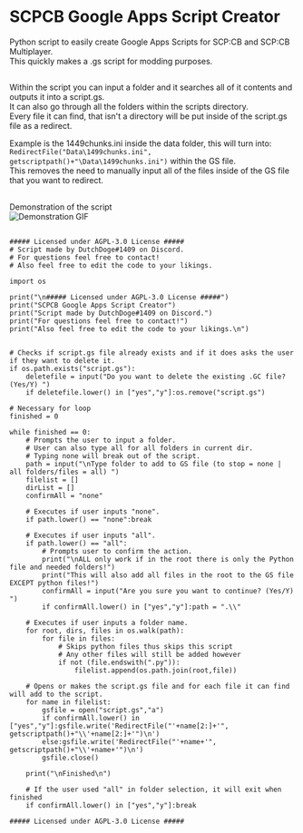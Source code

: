 # SCPCB Google Apps Script Creator
Python script to easily create Google Apps Scripts for SCP:CB and SCP:CB Multiplayer.\
This quickly makes a .gs script for modding purposes.

##

Within the script you can input a folder and it searches all of it contents and outputs it into a script.gs.\
It can also go through all the folders within the scripts directory.\
Every file it can find, that isn't a directory will be put inside of the script.gs file as a redirect.

Example is the 1449chunks.ini inside the data folder, this will turn into:\
`RedirectFile("Data\1499chunks.ini", getscriptpath()+"\Data\1499chunks.ini")` within the GS file.\
This removes the need to manually input all of the files inside of the GS file that you want to redirect.

##

Demonstration of the script\
![Demonstration GIF](https://coendvrs.com/ezgif-7-9ba253689b.gif)

##

```
##### Licensed under AGPL-3.0 License #####
# Script made by DutchDoge#1409 on Discord.
# For questions feel free to contact!
# Also feel free to edit the code to your likings.

import os

print("\n##### Licensed under AGPL-3.0 License #####")
print("SCPCB Google Apps Script Creator")
print("Script made by DutchDoge#1409 on Discord.")
print("For questions feel free to contact!")
print("Also feel free to edit the code to your likings.\n")


# Checks if script.gs file already exists and if it does asks the user if they want to delete it.
if os.path.exists("script.gs"):
	deletefile = input("Do you want to delete the existing .GC file? (Yes/Y) ")
	if deletefile.lower() in ["yes","y"]:os.remove("script.gs")

# Necessary for loop
finished = 0

while finished == 0:
	# Prompts the user to input a folder.
	# User can also type all for all folders in current dir.
	# Typing none will break out of the script.
	path = input("\nType folder to add to GS file (to stop = none | all folders/files = all) ")
	filelist = []
	dirList = []
	confirmAll = "none"

	# Executes if user inputs "none".
	if path.lower() == "none":break

	# Executes if user inputs "all".
	if path.lower() == "all":
		# Prompts user to confirm the action.
		print("\nALL only work if in the root there is only the Python file and needed folders!")
		print("This will also add all files in the root to the GS file EXCEPT python files!")
		confirmAll = input("Are you sure you want to continue? (Yes/Y) ")
		if confirmAll.lower() in ["yes","y"]:path = ".\\"

	# Executes if user inputs a folder name.
	for root, dirs, files in os.walk(path):
		for file in files:
			# Skips python files thus skips this script
			# Any other files will still be added however
			if not (file.endswith(".py")):
				filelist.append(os.path.join(root,file))

    # Opens or makes the script.gs file and for each file it can find will add to the script.
	for name in filelist:
		gsfile = open("script.gs","a")
		if confirmAll.lower() in ["yes","y"]:gsfile.write('RedirectFile("'+name[2:]+'", getscriptpath()+"\\'+name[2:]+'")\n')
		else:gsfile.write('RedirectFile("'+name+'", getscriptpath()+"\\'+name+'")\n')
		gsfile.close()

	print("\nFinished\n")

	# If the user used "all" in folder selection, it will exit when finished
	if confirmAll.lower() in ["yes","y"]:break

##### Licensed under AGPL-3.0 License #####
```

